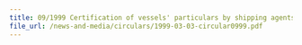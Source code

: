 ```yaml
---
title: 09/1999 Certification of vessels' particulars by shipping agents on dutiable sea-stores permits
file_url: /news-and-media/circulars/1999-03-03-circular0999.pdf
---
```

